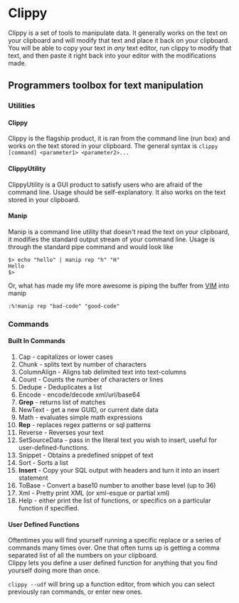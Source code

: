 # Clippy

Clippy is a set of tools to manipulate data.  It generally works on the text on your clipboard and will modify that text
and place it back on your clipboard.  You will be able to copy your text in *any* text editor, run clippy to modify 
that text, and then paste it right back into your editor with the modifications made.

## Programmers toolbox for text manipulation

### Utilities
#### Clippy

Clippy is the flagship product, it is ran from the command line (run box) and works on the text stored in your
clipboard.  The general syntax is `clippy [command] <parameter1> <parameter2>...`

#### ClippyUtility

ClippyUtility is a GUI product to satisfy users who are afraid of the command line.  Usage should be self-explanatory.
It also works on the text stored in your clipboard.

#### Manip 

Manip is a command line utility that doesn't read the text on your clipboard, it modifies the standard output stream
of your command line.  Usage is through the standard pipe command and would look like 

    $> echo "hello" | manip rep "h" "H"
    Hello
    $>

Or, what has made my life more awesome is piping the buffer from [VIM](http://www.vim.org/) into manip

	:%!manip rep "bad-code" "good-code"
    
### Commands
#### Built In Commands

1. Cap - capitalizes or lower cases
2. Chunk - splits text by number of characters
3. ColumnAlign - Aligns tab delimited text into text-columns
4. Count - Counts the number of characters or lines
5. Dedupe - Deduplicates a list
6. Encode - encode/decode xml/url/base64
7. **Grep** - returns list of matches
8. NewText - get a new GUID, or current date data
9. Math - evaluates simple math expressions
10. **Rep** - replaces regex patterns or sql patterns
11. Reverse - Reverses your text
12. SetSourceData - pass in the literal text you wish to insert, useful for user-defined-functions.
13. Snippet - Obtains a predefined snippet of text
14. Sort - Sorts a list
15. **Insert** - Copy your SQL output with headers and turn it into an  insert statement
16. ToBase - Convert a base10 number to another base level (up to 36)
17. Xml - Pretty print XML (or xml-esque or partial xml)
18. Help - either print the list of functions, or specifics on a particular function if specified.


#### User Defined Functions

Oftentimes you will find yourself running a specific replace or a series of commands many times over. 
One that often turns up is getting a comma separated list of all the numbers on your clipboard.  
Clippy lets you define a user defined function for anything that you find yourself doing more than once.

`clippy --udf` will bring up a function editor, from which you can select previously ran commands, or enter new ones.


